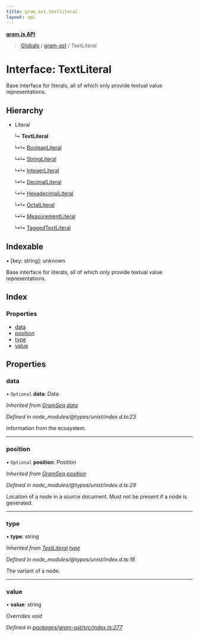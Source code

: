 ```yaml
---
title: gram_ast.textliteral
layout: api
---
```


**[gram.js API](../README.md)**

> [Globals](../globals.md) / [gram-ast](../modules/gram_ast.md) / TextLiteral

# Interface: TextLiteral

Base interface for literals, all of which
only provide textual value representations.

## Hierarchy

* Literal

  ↳ **TextLiteral**

  ↳↳ [BooleanLiteral](gram_ast.booleanliteral.md)

  ↳↳ [StringLiteral](gram_ast.stringliteral.md)

  ↳↳ [IntegerLiteral](gram_ast.integerliteral.md)

  ↳↳ [DecimalLiteral](gram_ast.decimalliteral.md)

  ↳↳ [HexadecimalLiteral](gram_ast.hexadecimalliteral.md)

  ↳↳ [OctalLiteral](gram_ast.octalliteral.md)

  ↳↳ [MeasurementLiteral](gram_ast.measurementliteral.md)

  ↳↳ [TaggedTextLiteral](gram_ast.taggedtextliteral.md)

## Indexable

▪ [key: string]: unknown

Base interface for literals, all of which
only provide textual value representations.

## Index

### Properties

* [data](gram_ast.textliteral.md#data)
* [position](gram_ast.textliteral.md#position)
* [type](gram_ast.textliteral.md#type)
* [value](gram_ast.textliteral.md#value)

## Properties

### data

• `Optional` **data**: Data

*Inherited from [GramSeq](gram_ast.gramseq.md).[data](gram_ast.gramseq.md#data)*

*Defined in node_modules/@types/unist/index.d.ts:23*

Information from the ecosystem.

___

### position

• `Optional` **position**: Position

*Inherited from [GramSeq](gram_ast.gramseq.md).[position](gram_ast.gramseq.md#position)*

*Defined in node_modules/@types/unist/index.d.ts:29*

Location of a node in a source document.
Must not be present if a node is generated.

___

### type

•  **type**: string

*Inherited from [TextLiteral](gram_ast.textliteral.md).[type](gram_ast.textliteral.md#type)*

*Defined in node_modules/@types/unist/index.d.ts:18*

The variant of a node.

___

### value

•  **value**: string

*Overrides void*

*Defined in [packages/gram-ast/src/index.ts:277](https://github.com/gram-data/gram-js/blob/4926192/packages/gram-ast/src/index.ts#L277)*
